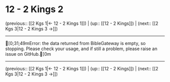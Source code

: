 # 12 - 2 Kings 2

(previous:: [[2 Kgs 1|← 12 - 2 Kings 1]]) | (up:: [[12 - 2 Kings]]) | (next:: [[2 Kgs 3|12 - 2 Kings 3 →]])

***
[0;31;49mError: the data returned from BibleGateway is empty, so stopping. Please check your usage, and if still a problem, please raise an issue on GitHub.[0m

***

(previous:: [[2 Kgs 1|← 12 - 2 Kings 1]]) | (up:: [[12 - 2 Kings]]) | (next:: [[2 Kgs 3|12 - 2 Kings 3 →]])
